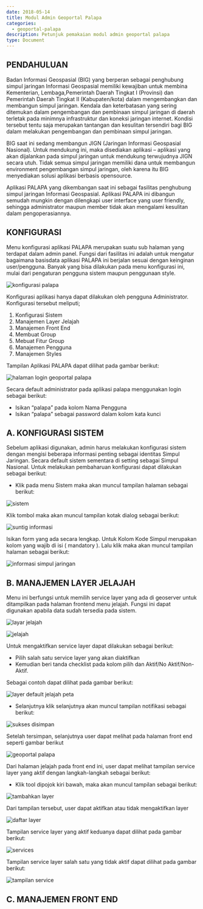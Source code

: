 ```yaml
---
date: 2018-05-14
title: Modul Admin Geoportal Palapa
categories:
  - geoportal-palapa
description: Petunjuk pemakaian modul admin geoportal palapa
type: Document
---
```


## PENDAHULUAN

Badan Informasi Geospasial (BIG) yang berperan sebagai penghubung simpul jaringan Informasi Geospasial memiliki kewajiban untuk membina Kementerian, Lembaga,Pemerintah Daerah Tingkat I (Provinsi) dan Pemerintah Daerah Tingkat II (Kabupaten/kota) dalam mengembangkan dan membangun simpul jaringan. Kendala dan keterbatasan yang sering ditemukan dalam pengembangan dan pembinaan simpul jaringan di daerah terletak pada minimnya infrastruktur dan koneksi jaringan internet.
Kondisi tersebut tentu saja merupakan tantangan dan kesulitan tersendiri bagi BIG dalam melakukan pengembangan dan pembinaan simpul jaringan.

BIG saat ini sedang membangun JIGN (Jaringan Informasi Geospasial Nasional). Untuk mendukung ini, maka disediakan aplikasi – aplikasi yang akan dijalankan pada simpul jaringan untuk mendukung terwujudnya JIGN secara utuh. Tidak semua simpul jaringan memiliki dana untuk membangun environment pengembangan simpul jaringan, oleh karena itu BIG menyediakan solusi aplikasi berbasis opensource.

Aplikasi PALAPA yang dikembangan saat ini sebagai fasilitas penghubung simpul jaringan Informasi Geospasial. Aplikasi PALAPA ini dibangun semudah mungkin dengan dilengkapi user interface yang user friendly, sehingga administrator maupun member tidak akan mengalami kesulitan dalam pengoperasiannya.

## KONFIGURASI

Menu konfigurasi aplikasi PALAPA merupakan suatu sub halaman yang terdapat dalam admin panel. Fungsi dari fasilitas ini adalah untuk mengatur bagaimana basisdata aplikasi PALAPA ini berjalan sesuai dengan keinginan user/pengguna. Banyak yang bisa dilakukan pada menu konfigurasi ini, mulai dari pengaturan pengguna sistem maupun penggunaan style.

![konfigurasi palapa]()

Konfigurasi aplikasi hanya dapat dilakukan oleh pengguna Administrator. Konfigurasi tersebut meliputi;

1. Konfigurasi Sistem
2. Manajemen Layer Jelajah
3. Manajemen Front End
4. Membuat Group
5. Mebuat Fitur Group
6. Manajemen Pengguna
7. Manajemen Styles


Tampilan Aplikasi PALAPA dapat dilihat pada gambar berikut:

![halaman login geoportal palapa]()


Secara default administrator pada aplikasi palapa menggunakan login sebagai berikut:

- Isikan “palapa” pada kolom Nama Pengguna
- Isikan “palapa” sebagai password dalam kolom kata kunci

## A. KONFIGURASI SISTEM

Sebelum aplikasi digunakan, admin harus melakukan konfigurasi sistem dengan mengisi beberapa informasi penting sebagai identitas Simpul Jaringan. Secara default sistem sementara di setting sebagai Simpul Nasional. Untuk melakukan pembaharuan konfigurasi dapat dilakukan sebagai berikut:

- Klik pada menu Sistem maka akan muncul tampilan halaman sebagai berikut:

![sistem]()

Klik tombol maka akan muncul tampilan kotak dialog sebagai berikut:

![suntig informasi]()

Isikan form yang ada secara lengkap. Untuk Kolom Kode Simpul merupakan kolom yang wajib di isi ( mandatory ). Lalu klik maka akan muncul tampilan halaman sebagai berikut:

![informasi simpul jaringan]()

## B. MANAJEMEN LAYER JELAJAH

Menu ini berfungsi untuk memilih service layer yang ada di geoserver untuk ditampilkan pada halaman frontend menu jelajah. Fungsi ini dapat digunakan apabila data sudah tersedia pada sistem.

![layar jelajah]()

![jelajah]()

Untuk mengaktifkan service layer dapat dilakukan sebagai berikut:

- Pilih salah satu service layer yang akan diaktifkan
- Kemudian beri tanda checklist pada kolom pilih dan Aktif/No Aktif/Non-Aktif.

Sebagai contoh dapat dilihat pada gambar berikut:

![layer default jelajah peta]()

- Selanjutnya klik selanjutnya akan muncul tampilan notifikasi sebagai berikut:

![sukses disimpan]()


Setelah tersimpan, selanjutnya user dapat melihat pada halaman front end seperti gambar berikut

![geoportal palapa]()

Dari halaman jelajah pada front end ini, user dapat melihat tampilan service layer yang aktif dengan langkah-langkah sebagai berikut:

- Klik tool dipojok kiri bawah, maka akan muncul tampilan sebagai berikut:

![tambahkan layer]()


Dari tampilan tersebut, user dapat aktifkan atau tidak mengaktifkan layer

![daftar layer]()

Tampilan service layer yang aktif keduanya dapat dilihat pada gambar berikut:

![services]()

Tampilan service layer salah satu yang tidak aktif dapat dilihat pada gambar berikut:

![tampilan service]()

## C. MANAJEMEN FRONT END




